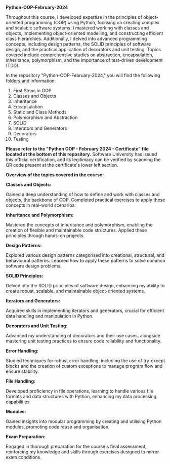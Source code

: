 **Python-OOP-February-2024**

Throughout this course, I developed expertise in the principles of object-oriented programming (OOP) using Python, focusing on creating complex and scalable software systems. I mastered working with classes and objects, implementing object-oriented modelling, and constructing efficient class hierarchies. Additionally, I delved into advanced programming concepts, including design patterns, the SOLID principles of software design, and the practical application of decorators and unit testing. Topics covered include comprehensive studies on abstraction, encapsulation, inheritance, polymorphism, and the importance of test-driven development (TDD).

In the repository "Python-OOP-February-2024," you will find the following folders and information:


1. First Steps in OOP
2. Classes and Objects
3. Inheritance
4. Encapsulation
5. Static and Class Methods
6. Polymorphism and Abstraction
7. SOLID
8. Interators and Generators
9. Decorators
10. Testing


**Please refer to the "Python OOP - February 2024 - Certificate" file located at the bottom of this repository.** Software University has issued this official certification, and its legitimacy can be verified by scanning the QR code present at the certificate's lower left section.


**Overview of the topics covered in the course:**

**Classes and Objects:**

Gained a deep understanding of how to define and work with classes and objects, the backbone of OOP. Completed practical exercises to apply these concepts in real-world scenarios.

**Inheritance and Polymorphism:**

Mastered the concepts of inheritance and polymorphism, enabling the creation of flexible and maintainable code structures. Applied these principles through hands-on projects.

**Design Patterns:**

Explored various design patterns categorised into creational, structural, and behavioural patterns. Learned how to apply these patterns to solve common software design problems.

**SOLID Principles:**

Delved into the SOLID principles of software design, enhancing my ability to create robust, scalable, and maintainable object-oriented systems.

**Iterators and Generators:**

Acquired skills in implementing iterators and generators, crucial for efficient data handling and manipulation in Python.

**Decorators and Unit Testing:**

Advanced my understanding of decorators and their use cases, alongside mastering unit testing practices to ensure code reliability and functionality.

**Error Handling:**

Studied techniques for robust error handling, including the use of try-except blocks and the creation of custom exceptions to manage program flow and ensure stability.

**File Handling:**

Developed proficiency in file operations, learning to handle various file formats and data structures with Python, enhancing my data processing capabilities.

**Modules:**

Gained insights into modular programming by creating and utilising Python modules, promoting code reuse and organisation.

**Exam Preparation:**

Engaged in thorough preparation for the course's final assessment, reinforcing my knowledge and skills through exercises designed to mirror exam conditions.

